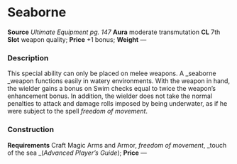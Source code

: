 ﻿---
name: "Seaborne"
type: "weapon_quality"
price: "+1 bonus"
description: |
  "This special ability can only be placed on melee weapons. A _seaborne _weapon functions easily in watery environments. With the weapon in hand, the wielder gains a bonus on Swim checks equal to twice the weapon’s enhancement bonus. In addition, the wielder does not take the normal penalties to attack and damage rolls imposed by being underwater, as if he were subject to the spell _freedom of movement_."
---

#  Seaborne

**Source** _Ultimate Equipment pg. 147_
**Aura** moderate transmutation **CL** 7th
**Slot** weapon quality; **Price** +1 bonus; **Weight** —

### Description

This special ability can only be placed on melee weapons. A _seaborne _weapon functions easily in watery environments. With the weapon in hand, the wielder gains a bonus on Swim checks equal to twice the weapon’s enhancement bonus. In addition, the wielder does not take the normal penalties to attack and damage rolls imposed by being underwater, as if he were subject to the spell _freedom of movement_.

### Construction

**Requirements** Craft Magic Arms and Armor, _freedom of movement_, _touch of the sea _(_Advanced Player’s Guide_); **Price** —